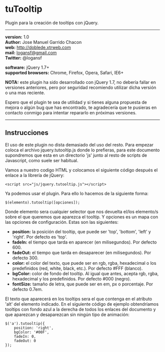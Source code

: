 # tuTooltip

 Plugin para la creación de tooltips con jQuery.

***

**version:** 1.0  
**Author:** Jose Manuel Garrido Chacon  
**web:** http://doblede.xtrweb.com  
**mail:** logansf@gmail.com  
**Twitter:** @logansf  

**software:** jQuery 1.7+  
**supported browsers:** Chrome, Firefox, Opera, Safari, IE6+

**NOTA:** este plugin ha sido desarrollado con jQuery 1.7, no debería fallar
en versiones anteriores, pero por seguridad recomiendo utilizar dicha
versión o una mas reciente.

Espero que el plugin te sea de utilidad y si tienes alguna propuesta de
mejora o algún bug que has encontrado, te agradecería que te pusieras en 
contacto conmigo para intentar repararlo en próximas versiones.

***

## Instrucciones

El uso de este plugin no dista demasiado del uso del resto. Para empezar coloca el archivo jquery.tutooltip.js
donde lo prefieras, para este documento supondremos que esta en un directorio 'js' junto al resto de scripts
de Javascript, como suele ser habitual.

Vamos a nuestro codigo HTML y colocamos el siguiente código después el enlace a la librería de jQuery:

	<script src="js/jquery.tutooltip.js"></script>

Ya podemos usar el plugin. Para ello lo hacemos de la siguiente forma:

	$(elemento).tutooltip([opciones]);

Donde elemento sera cualquier selector que nos devuelta el/los elemento/s sobre el que queremos que aparezca el
tooltip. Y opciones es un mapa con las opciones de configuración. Estas son las siguientes:

- **position:** la posición del tooltip, que puede ser 'top', 'bottom', 'left' y 'right'. Por defecto es 'top'.
- **fadeIn:** el tiempo que tarda en aparecer (en milisegundos). Por defecto 600.
- **fadeOut:** el tiempo que tarda en desaparecer (en milisegundos). Por defecto 300.
- **color:** el color del texto, que puede ser en rgb, rgba, hexadecimal o los predefinidos (red, white, black, etc.). Por defecto #FFF (blanco).
- **bgColor:** color de fondo del tooltip. Al igual que antes, acepta rgb, rgba, hexadecimal y los predefinidos. Por defecto #000 (negro).
- **fontSize:** tamaño de letra, que puede ser en em, px o porcentaje. Por defecto 0.7em.

El texto que aparecerá en los tooltips sera el que contenga en el atributo 'alt' del elemento indicado. En el 
siguiente código de ejemplo obtendríamos tooltips con fondo azul a la derecha de todos los enlaces del documento
y que aparezcan y desaparezcan sin ningún tipo de animación:

	$('a').tutooltip({
		position: 'right',
		bgColor: '#00F',
		fadeIn: 0,
		fadeOut: 0
	});